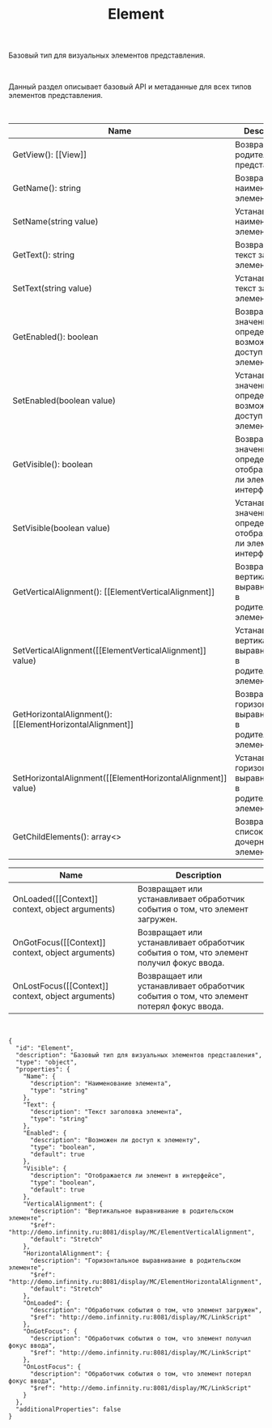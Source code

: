 ﻿---
layout: default
title: Element
position: 3
categories: 
tags: 
---

Базовый тип для визуальных элементов представления.

 

Данный раздел описывает базовый API и метаданные для всех типов элементов представления.

   

|Name|Description|
|----|-----------|
|GetView(): [[View]]|Возвращает родительское представление.|
|GetName(): string|Возвращает наименование элемента.|
|SetName(string value)|Устанавливает наименование элемента.|
|GetText(): string|Возвращает текст заголовка элемента.|
|SetText(string value)|Устанавливает текст заголовка элемента.|
|GetEnabled(): boolean|Возвращает значение, определяющее, возможен ли доступ к элементу.|
|SetEnabled(boolean value)|Устанавливает значение, определяющее, возможен ли доступ к элементу.|
|GetVisible(): boolean|Возвращает значение, определяющее, отображается ли элемент в интерфейсе.|
|SetVisible(boolean value)|Устанавливает значение, определяющее, отображается ли элемент в интерфейсе.|
|GetVerticalAlignment(): [[ElementVerticalAlignment]]|Возвращает вертикальное выравнивание в родительском элементе.|
|SetVerticalAlignment([[ElementVerticalAlignment]] value)|Устанавливает вертикальное выравнивание в родительском элементе.|
|GetHorizontalAlignment(): [[ElementHorizontalAlignment]]|Возвращает горизонтальное выравнивание в родительском элементе.|
|SetHorizontalAlignment([[ElementHorizontalAlignment]] value)|Устанавливает горизонтальное выравнивание в родительском элементе.|
|GetChildElements(): array<>|Возвращает список дочерних элементов.|

|Name|Description|
|----|-----------|
|OnLoaded([[Context]] context, object arguments)|Возвращает или устанавливает обработчик события о том, что элемент загружен.|
|OnGotFocus([[Context]] context, object arguments)|Возвращает или устанавливает обработчик события о том, что элемент получил фокус ввода.|
|OnLostFocus([[Context]] context, object arguments)|Возвращает или устанавливает обработчик события о том, что элемент потерял фокус ввода.|

  

```
{
  "id": "Element",
  "description": "Базовый тип для визуальных элементов представления",
  "type": "object",
  "properties": {
    "Name": {
      "description": "Наименование элемента",
      "type": "string"
    },
    "Text": {
      "description": "Текст заголовка элемента",
      "type": "string"
    },
    "Enabled": {
      "description": "Возможен ли доступ к элементу",
      "type": "boolean",
      "default": true
    },
    "Visible": {
      "description": "Отображается ли элемент в интерфейсе",
      "type": "boolean",
      "default": true
    },
    "VerticalAlignment": {
      "description": "Вертикальное выравнивание в родительском элементе",
      "$ref": "http://demo.infinnity.ru:8081/display/MC/ElementVerticalAlignment",
      "default": "Stretch"
    },
    "HorizontalAlignment": {
      "description": "Горизонтальное выравнивание в родительском элементе",
      "$ref": "http://demo.infinnity.ru:8081/display/MC/ElementHorizontalAlignment",
      "default": "Stretch"
    },
    "OnLoaded": {
      "description": "Обработчик события о том, что элемент загружен",
      "$ref": "http://demo.infinnity.ru:8081/display/MC/LinkScript"
    },
    "OnGotFocus": {
      "description": "Обработчик события о том, что элемент получил фокус ввода",
      "$ref": "http://demo.infinnity.ru:8081/display/MC/LinkScript"
    },
    "OnLostFocus": {
      "description": "Обработчик события о том, что элемент потерял фокус ввода",
      "$ref": "http://demo.infinnity.ru:8081/display/MC/LinkScript"
    }
  },
  "additionalProperties": false
}
```

 

 

